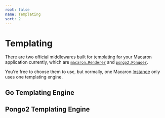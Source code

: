 ```yaml
---
root: false
name: Templating
sort: 2
---
```


# Templating

There are two official middlewares built for templating for your Macaron application currently, which are [`macaron.Renderer`](https://gowalker.org/github.com/Unknwon/macaron#Renderer) and [`pongo2.Pongoer`](https://gowalker.org/github.com/macaron-contrib/pongo2#Pongoer).

You're free to choose them to use, but normally, one Macaron [Instance](../intro/core_concepts#instances) only uses one templating engine.

## Go Templating Engine



## Pongo2 Templating Engine

